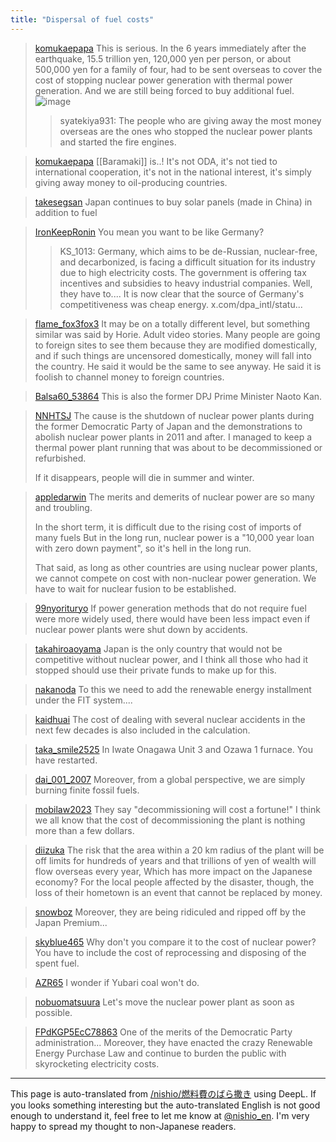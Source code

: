 ```yaml
---
title: "Dispersal of fuel costs"
---
```


> [komukaepapa](https://x.com/komukaepapa/status/1851635445555507590) This is serious. In the 6 years immediately after the earthquake, 15.5 trillion yen, 120,000 yen per person, or about 500,000 yen for a family of four, had to be sent overseas to cover the cost of stopping nuclear power generation with thermal power generation. And we are still being forced to buy additional fuel.
>  ![image](https://gyazo.com/6e73d39ad7fbb488bb86b1b92b4a1e95/thumb/1000)
>  >syatekiya931: The people who are giving away the most money overseas are the ones who stopped the nuclear power plants and started the fire engines.


> [komukaepapa](https://x.com/komukaepapa/status/1851636456823157158) [[Baramaki]] is..! It's not ODA, it's not tied to international cooperation, it's not in the national interest, it's simply giving away money to oil-producing countries.

> [takesegsan](https://x.com/takesegsan/status/1851787499397615649) Japan continues to buy solar panels (made in China) in addition to fuel

> [IronKeepRonin](https://x.com/IronKeepRonin/status/1851779222857207896) You mean you want to be like Germany?
>  >KS_1013: Germany, which aims to be de-Russian, nuclear-free, and decarbonized, is facing a difficult situation for its industry due to high electricity costs. The government is offering tax incentives and subsidies to heavy industrial companies. Well, they have to.... It is now clear that the source of Germany's competitiveness was cheap energy. x.com/dpa_intl/statu...


> [flame_fox3fox3](https://x.com/flame_fox3fox3/status/1851781720468787250) It may be on a totally different level, but something similar was said by Horie.
>  Adult video stories.
>  Many people are going to foreign sites to see them because they are modified domestically, and if such things are uncensored domestically, money will fall into the country.
>  He said it would be the same to see anyway.
>  He said it is foolish to channel money to foreign countries.

> [Balsa60_53864](https://x.com/Balsa60_53864/status/1851778529924649156) This is also the former DPJ Prime Minister Naoto Kan.

> [NNHTSJ](https://x.com/NNHTSJ/status/1851771465164820487) The cause is the shutdown of nuclear power plants during the former Democratic Party of Japan and the demonstrations to abolish nuclear power plants in 2011 and after.
>  I managed to keep a thermal power plant running that was about to be decommissioned or refurbished.
>
>  If it disappears, people will die in summer and winter.

> [appledarwin](https://x.com/appledarwin/status/1851809398395633936) The merits and demerits of nuclear power are so many and troubling.
>
>  In the short term, it is difficult due to the rising cost of imports of many fuels
>  But in the long run, nuclear power is a "10,000 year loan with zero down payment", so it's hell in the long run.
>
>  That said, as long as other countries are using nuclear power plants, we cannot compete on cost with non-nuclear power generation.
>  We have to wait for nuclear fusion to be established.

> [99nyorituryo](https://x.com/99nyorituryo/status/1851967987626201589) If power generation methods that do not require fuel were more widely used, there would have been less impact even if nuclear power plants were shut down by accidents.

> [takahiroaoyama](https://x.com/takahiroaoyama/status/1851818589743194474) Japan is the only country that would not be competitive without nuclear power, and I think all those who had it stopped should use their private funds to make up for this.

> [nakanoda](https://x.com/nakanoda/status/1851948610793148866) To this we need to add the renewable energy installment under the FIT system....

> [kaidhuai](https://x.com/kaidhuai/status/1851894838213644434) The cost of dealing with several nuclear accidents in the next few decades is also included in the calculation.

> [taka_smile2525](https://x.com/taka_smile2525/status/1851820685578113476) In Iwate
>  Onagawa Unit 3 and
>  Ozawa 1 furnace.
>  You have restarted.

> [dai_001_2007](https://x.com/dai_001_2007/status/1851862180528005513) Moreover, from a global perspective, we are simply burning finite fossil fuels.

> [mobilaw2023](https://x.com/mobilaw2023/status/1851833753326498049) They say "decommissioning will cost a fortune!" I think we all know that the cost of decommissioning the plant is nothing more than a few dollars.

> [diizuka](https://x.com/diizuka/status/1851856423195677139) The risk that the area within a 20 km radius of the plant will be off limits for hundreds of years and that trillions of yen of wealth will flow overseas every year,
>  Which has more impact on the Japanese economy?
>  For the local people affected by the disaster, though, the loss of their hometown is an event that cannot be replaced by money.

> [snowboz](https://x.com/snowboz/status/1851780850800889865) Moreover, they are being ridiculed and ripped off by the Japan Premium...

> [skyblue465](https://x.com/skyblue465/status/1851775354387730851) Why don't you compare it to the cost of nuclear power? You have to include the cost of reprocessing and disposing of the spent fuel.

> [AZR65](https://x.com/AZR65/status/1851791975311380926) I wonder if Yubari coal won't do.

> [nobuomatsuura](https://x.com/nobuomatsuura/status/1851868158518542658) Let's move the nuclear power plant as soon as possible.

> [FPdKGP5EcC78863](https://x.com/FPdKGP5EcC78863/status/1851791868369211832) One of the merits of the Democratic Party administration...
>  Moreover, they have enacted the crazy Renewable Energy Purchase Law and continue to burden the public with skyrocketing electricity costs.

---
This page is auto-translated from [/nishio/燃料費のばら撒き](https://scrapbox.io/nishio/燃料費のばら撒き) using DeepL. If you looks something interesting but the auto-translated English is not good enough to understand it, feel free to let me know at [@nishio_en](https://twitter.com/nishio_en). I'm very happy to spread my thought to non-Japanese readers.